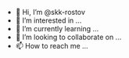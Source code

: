 - 👋 Hi, I’m @skk-rostov
- 👀 I’m interested in ...
- 🌱 I’m currently learning ...
- 💞️ I’m looking to collaborate on ...
- 📫 How to reach me ...

<!---
skk-rostov/skk-rostov is a ✨ special ✨ repository because its `README.md` (this file) appears on your GitHub profile.
You can click the Preview link to take a look at your changes.
--->
